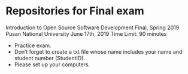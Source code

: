 # Repositories for Final exam

Introduction to Open Source Software Development
Final, Spring 2019
Pusan National University
June 17th, 2019
Time Limit:  90 minutes 


*	Practice exam. 
*	Don’t forget to create a txt file whose name includes your name and student number (StudentID).
*	Please set up your computers.
